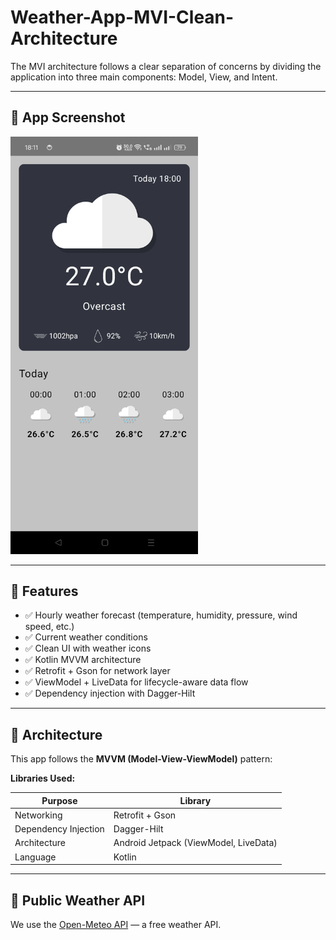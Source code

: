 # Weather-App-MVI-Clean-Architecture
The MVI architecture follows a clear separation of concerns by dividing the application into three main components: Model, View, and Intent. 


---

## 📱 App Screenshot

<img src="screenshots/screenshot.png" alt="App Screenshot" width="300"/>

---

## 🚀 Features

- ✅ Hourly weather forecast (temperature, humidity, pressure, wind speed, etc.)
- ✅ Current weather conditions
- ✅ Clean UI with weather icons
- ✅ Kotlin MVVM architecture
- ✅ Retrofit + Gson for network layer
- ✅ ViewModel + LiveData for lifecycle-aware data flow
- ✅ Dependency injection with Dagger-Hilt

---

## 🧱 Architecture

This app follows the **MVVM (Model-View-ViewModel)** pattern:

**Libraries Used:**

| Purpose             | Library                        |
|---------------------|--------------------------------|
| Networking          | Retrofit + Gson                |
| Dependency Injection| Dagger-Hilt                    |
| Architecture        | Android Jetpack (ViewModel, LiveData) |
| Language            | Kotlin                         |

---

## 🔌 Public Weather API

We use the [Open-Meteo API](https://open-meteo.com/) — a free weather API.
